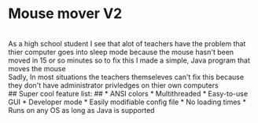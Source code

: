 # Mouse mover V2 #
<br>
As a high school student I see that alot of teachers have the problem that thier computer
goes into sleep mode because the mouse hasn't been moved in 15 or so minutes so to fix this
I made a simple, Java program that moves the mouse
<br>
Sadly, In most situations the teachers themseleves can't fix this because 
they don't have administrator privledges on thier own computers
<br>
## Super cool feature list: ##
* ANSI colors
* Multithreaded
* Easy-to-use GUI
* Developer mode
* Easily modifiable config file
* No loading times
* Runs on any OS as long as Java is supported
